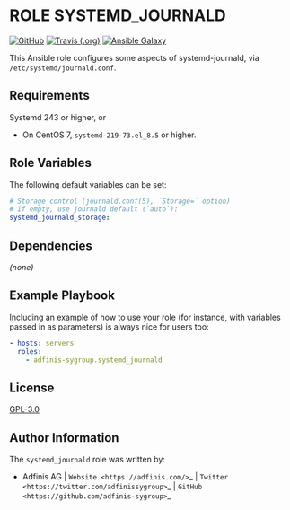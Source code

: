 ROLE SYSTEMD\_JOURNALD
======================

[![GitHub](https://img.shields.io/github/license/adfinis-sygroup/ansible-role-systemd_journald.svg?style=flat-square)](https://github.com/adfinis-sygroup/ansible-role-systemd_journald/blob/master/LICENSE)
[![Travis (.org)](https://img.shields.io/travis/adfinis-sygroup/ansible-role-systemd_journald.svg?style=flat-square)](https://travis-ci.org/adfinis-sygroup/ansible-role-systemd_journald)
[![Ansible Galaxy](https://img.shields.io/badge/galaxy-adfinis--sygroup.systemd_journald-660198.svg?style=flat-square)](https://galaxy.ansible.com/adfinis-sygroup/systemd_journald)

This Ansible role configures some aspects of systemd-journald, via
`/etc/systemd/journald.conf`.


Requirements
------------

Systemd 243 or higher, or

* On CentOS 7, `systemd-219-73.el_8.5` or higher.


Role Variables
--------------

The following default variables can be set:

```yaml
# Storage control (journald.conf(5), `Storage=` option)
# If empty, use journald default (`auto`):
systemd_journald_storage:
```


Dependencies
------------

*(none)*


Example Playbook
----------------

Including an example of how to use your role (for instance, with variables
passed in as parameters) is always nice for users too:

```yaml
- hosts: servers
  roles:
    - adfinis-sygroup.systemd_journald
```


License
-------

[GPL-3.0](https://github.com/adfinis-sygroup/ansible-role-systemd_journald/blob/master/LICENSE)


Author Information
------------------

The `systemd_journald` role was written by:

* Adfinis AG | `Website <https://adfinis.com/>`_ | `Twitter <https://twitter.com/adfinissygroup>`_ | `GitHub <https://github.com/adfinis-sygroup>`_
